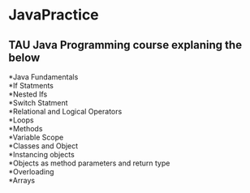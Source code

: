 # JavaPractice
## TAU Java Programming course explaning the below
  *Java Fundamentals\
  *If Statments\
  *Nested Ifs\
  *Switch Statment\
  *Relational and Logical Operators\
  *Loops\
  *Methods\
  *Variable Scope\
  *Classes and Object\
  *Instancing objects\
  *Objects as method parameters and return type\
  *Overloading\
  *Arrays
